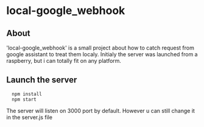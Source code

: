 # local-google_webhook
## About
'local-google_webhook' is a small project about how to catch request from
google assistant to treat them localy. Initialy the server was launched
from a raspberry, but i can totally fit on any platform.

## Launch the server
```
  npm install
  npm start
```
The server will listen on 3000 port by default. However u can
still change it in the server.js file

##
